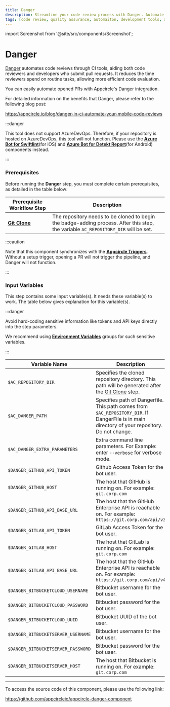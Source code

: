 ```yaml
---
title: Danger
description: Streamline your code review process with Danger. Automate checks and enforce code standards pre-merge to maintain high-quality software.
tags: [code review, quality assurance, automaiton, development tools, appcircle, mobile ci/cd]
---
```



import Screenshot from '@site/src/components/Screenshot';

# Danger

[Danger](https://danger.systems/ruby/) automates code reviews through CI tools, aiding both code reviewers and developers who submit pull requests. It reduces the time reviewers spend on routine tasks, allowing more efficient code evaluation.

You can easily automate opened PRs with Appcircle's Danger integration.

For detailed information on the benefits that Danger, please refer to the following blog post:

https://appcircle.io/blog/danger-in-ci-automate-your-mobile-code-reviews

:::danger

This tool does not support AzureDevOps. Therefore, if your repository is hosted on AzureDevOps, this tool will not function. Please use the [**Azure Bot for Swiftlint**](/workflows/ios-specific-workflow-steps/azure-bot-for-swiftlint)(for iOS) and [**Azure Bot for Detekt Report**](/workflows/android-specific-workflow-steps/azure-bot-for-detekt-report)(for Android)  components instead.

:::

### Prerequisites

Before running the **Danger** step, you must complete certain prerequisites, as detailed in the table below:

| Prerequisite Workflow Step                      | Description                                     |
|-------------------------------------------------|-------------------------------------------------|
| [**Git Clone**](/workflows/common-workflow-steps/git-clone) | The repository needs to be cloned to begin the badge-adding process. After this step, the variable `AC_REPOSITORY_DIR` will be set. |

:::caution

Note that this component synchronizes with the [**Appcircle Triggers**](/build/build-process-management/build-manually-or-with-triggers/#managing-triggers-for-builds). Without a setup trigger, opening a PR will not trigger the pipeline, and Danger will not function.

:::

<Screenshot url='https://cdn.appcircle.io/docs/assets/BE3062-dangerOrder.png' />

### Input Variables

This step contains some input variable(s). It needs these variable(s) to work. The table below gives explanation for this variable(s).

<Screenshot url='https://cdn.appcircle.io/docs/assets/BE3062-dangerInput.png' />

:::danger

Avoid hard-coding sensitive information like tokens and API keys directly into the step parameters.

We recommend using [**Environment Variables**](/environment-variables/managing-variables) groups for such sensitive variables.

:::

| Variable Name                             | Description                                                                                                                                    | Status   |
|-------------------------------------------|------------------------------------------------------------------------------------------------------------------------------------------------|----------|
| `$AC_REPOSITORY_DIR`                      | Specifies the cloned repository directory. This path will be generated after the [Git Clone](/workflows/common-workflow-steps/git-clone) step. | Required |
| `$AC_DANGER_PATH`                         | Specifies path of Dangerfile. This path comes from `$AC_REPOSITORY_DIR`. If DangerFile is in main directory of your repository. Do not change.  | Required |
| `$AC_DANGER_EXTRA_PARAMETERS`             | Extra command line parameters. For Example: enter `--verbose` for verbose mode.                                                                | Optional |
| `$DANGER_GITHUB_API_TOKEN`                | Github Access Token for the bot user.                                                                                                          | Optional |
| `$DANGER_GITHUB_HOST`                     | The host that GitHub is running on. For example: `git.corp.com`                                                                                | Optional |
| `$DANGER_GITHUB_API_BASE_URL`             | The host that the GitHub Enterprise API is reachable on. For example: `https://git.corp.com/api/v3`                                            | Optional |
| `$DANGER_GITLAB_API_TOKEN`                | GitLab Access Token for the bot user.                                                                                                          | Optional |
| `$DANGER_GITLAB_HOST`                     | The host that GitLab is running on. For example: `git.corp.com`                                                                                | Optional |
| `$DANGER_GITLAB_API_BASE_URL`             | The host that the GitHub Enterprise API is reachable on. For example: `https://git.corp.com/api/v4`                                            | Optional |
| `$DANGER_BITBUCKETCLOUD_USERNAME`         | Bitbucket username for the bot user.                                                                                                           | Optional |
| `$DANGER_BITBUCKETCLOUD_PASSWORD`         | Bitbucket password for the bot user.                                                                                                           | Optional |
| `$DANGER_BITBUCKETCLOUD_UUID`             | Bitbucket UUID of the bot user.                                                                                                                | Optional |
| `$DANGER_BITBUCKETSERVER_USERNAME`        | Bitbucket username for the bot user.                                                                                                           | Optional |
| `$DANGER_BITBUCKETSERVER_PASSWORD`        | Bitbucket password for the bot user.                                                                                                           | Optional |
| `$DANGER_BITBUCKETSERVER_HOST`            | The host that Bitbucket is running on. For example: `git.corp.com`                                                                             | Optional |

---

To access the source code of this component, please use the following link:

https://github.com/appcircleio/appcircle-danger-component
